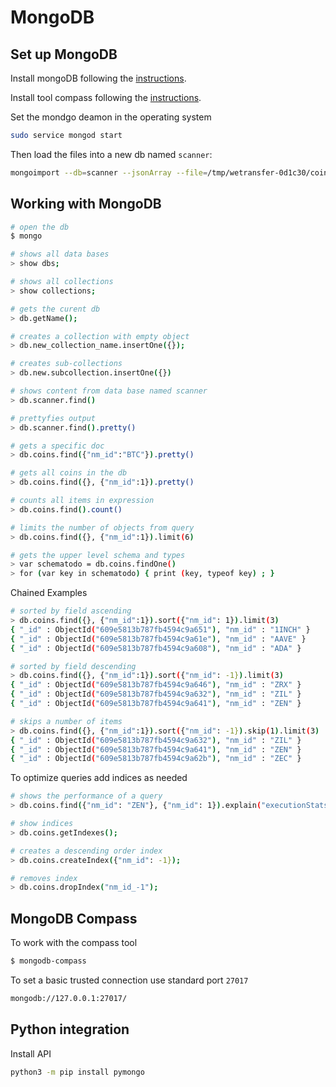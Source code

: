 # MongoDB

## Set up MongoDB

Install mongoDB following the [instructions](https://docs.mongodb.com/manual/tutorial/install-mongodb-on-ubuntu/).

Install tool compass following the [instructions](https://docs.mongodb.com/compass/current/install/).

Set the mondgo deamon in the operating system

```bash
sudo service mongod start
```


Then load the files into a new db named `scanner`:

```bash
mongoimport --db=scanner --jsonArray --file=/tmp/wetransfer-0d1c30/coins.json
```

## Working with MongoDB

```bash
# open the db
$ mongo

# shows all data bases
> show dbs;

# shows all collections
> show collections;

# gets the curent db
> db.getName();

# creates a collection with empty object
> db.new_collection_name.insertOne({});

# creates sub-collections
> db.new.subcollection.insertOne({})

# shows content from data base named scanner
> db.scanner.find()

# prettyfies output
> db.scanner.find().pretty()

# gets a specific doc
> db.coins.find({"nm_id":"BTC"}).pretty()

# gets all coins in the db
> db.coins.find({}, {"nm_id":1}).pretty() 

# counts all items in expression
> db.coins.find().count()

# limits the number of objects from query
> db.coins.find({}, {"nm_id":1}).limit(6)

# gets the upper level schema and types
> var schematodo = db.coins.findOne()
> for (var key in schematodo) { print (key, typeof key) ; }
```

Chained Examples

```bash
# sorted by field ascending
> db.coins.find({}, {"nm_id":1}).sort({"nm_id": 1}).limit(3)
{ "_id" : ObjectId("609e5813b787fb4594c9a651"), "nm_id" : "1INCH" }
{ "_id" : ObjectId("609e5813b787fb4594c9a61e"), "nm_id" : "AAVE" }
{ "_id" : ObjectId("609e5813b787fb4594c9a608"), "nm_id" : "ADA" }

# sorted by field descending
> db.coins.find({}, {"nm_id":1}).sort({"nm_id": -1}).limit(3)
{ "_id" : ObjectId("609e5813b787fb4594c9a646"), "nm_id" : "ZRX" }
{ "_id" : ObjectId("609e5813b787fb4594c9a632"), "nm_id" : "ZIL" }
{ "_id" : ObjectId("609e5813b787fb4594c9a641"), "nm_id" : "ZEN" }

# skips a number of items
> db.coins.find({}, {"nm_id":1}).sort({"nm_id": -1}).skip(1).limit(3)
{ "_id" : ObjectId("609e5813b787fb4594c9a632"), "nm_id" : "ZIL" }
{ "_id" : ObjectId("609e5813b787fb4594c9a641"), "nm_id" : "ZEN" }
{ "_id" : ObjectId("609e5813b787fb4594c9a62b"), "nm_id" : "ZEC" }
```

To optimize queries add indices as needed

```bash
# shows the performance of a query
> db.coins.find({"nm_id": "ZEN"}, {"nm_id": 1}).explain("executionStats");

# show indices
> db.coins.getIndexes();

# creates a descending order index
> db.coins.createIndex({"nm_id": -1});

# removes index
> db.coins.dropIndex("nm_id_-1");
```

## MongoDB Compass

To work with the compass tool

```bash
$ mongodb-compass
```

To set a basic trusted connection use standard port `27017`

```bash
mongodb://127.0.0.1:27017/
```

## Python integration

Install API

```bash
python3 -m pip install pymongo
```

